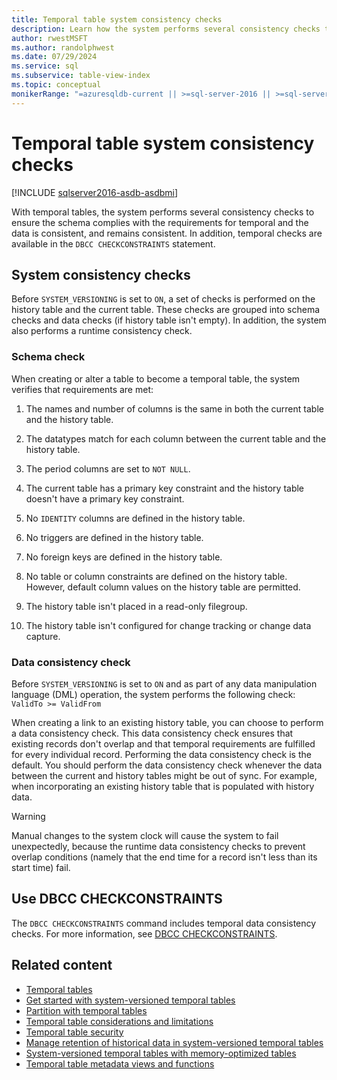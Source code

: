 ```yaml
---
title: Temporal table system consistency checks
description: Learn how the system performs several consistency checks to ensure the schema complies with the requirements for temporal data.
author: rwestMSFT
ms.author: randolphwest
ms.date: 07/29/2024
ms.service: sql
ms.subservice: table-view-index
ms.topic: conceptual
monikerRange: "=azuresqldb-current || >=sql-server-2016 || >=sql-server-linux-2017 || =azuresqldb-mi-current"
---
```

# Temporal table system consistency checks

[!INCLUDE [sqlserver2016-asdb-asdbmi](../../includes/applies-to-version/sqlserver2016-asdb-asdbmi.md)]

With temporal tables, the system performs several consistency checks to ensure the schema complies with the requirements for temporal and the data is consistent, and remains consistent. In addition, temporal checks are available in the `DBCC CHECKCONSTRAINTS` statement.

## System consistency checks

Before `SYSTEM_VERSIONING` is set to `ON`, a set of checks is performed on the history table and the current table. These checks are grouped into schema checks and data checks (if history table isn't empty). In addition, the system also performs a runtime consistency check.

### Schema check

When creating or alter a table to become a temporal table, the system verifies that requirements are met:

1. The names and number of columns is the same in both the current table and the history table.

1. The datatypes match for each column between the current table and the history table.

1. The period columns are set to `NOT NULL`.

1. The current table has a primary key constraint and the history table doesn't have a primary key constraint.

1. No `IDENTITY` columns are defined in the history table.

1. No triggers are defined in the history table.

1. No foreign keys are defined in the history table.

1. No table or column constraints are defined on the history table. However, default column values on the history table are permitted.

1. The history table isn't placed in a read-only filegroup.

1. The history table isn't configured for change tracking or change data capture.

### Data consistency check

Before `SYSTEM_VERSIONING` is set to `ON` and as part of any data manipulation language (DML) operation, the system performs the following check: `ValidTo >= ValidFrom`

When creating a link to an existing history table, you can choose to perform a data consistency check. This data consistency check ensures that existing records don't overlap and that temporal requirements are fulfilled for every individual record. Performing the data consistency check is the default. You should perform the data consistency check whenever the data between the current and history tables might be out of sync. For example, when incorporating an existing history table that is populated with history data.

> [!WARNING]  
> Manual changes to the system clock will cause the system to fail unexpectedly, because the runtime data consistency checks to prevent overlap conditions (namely that the end time for a record isn't less than its start time) fail.

## Use DBCC CHECKCONSTRAINTS

The `DBCC CHECKCONSTRAINTS` command includes temporal data consistency checks. For more information, see [DBCC CHECKCONSTRAINTS](../../t-sql/database-console-commands/dbcc-checkconstraints-transact-sql.md).

## Related content

- [Temporal tables](temporal-tables.md)
- [Get started with system-versioned temporal tables](getting-started-with-system-versioned-temporal-tables.md)
- [Partition with temporal tables](partitioning-with-temporal-tables.md)
- [Temporal table considerations and limitations](temporal-table-considerations-and-limitations.md)
- [Temporal table security](temporal-table-security.md)
- [Manage retention of historical data in system-versioned temporal tables](manage-retention-of-historical-data-in-system-versioned-temporal-tables.md)
- [System-versioned temporal tables with memory-optimized tables](system-versioned-temporal-tables-with-memory-optimized-tables.md)
- [Temporal table metadata views and functions](temporal-table-metadata-views-and-functions.md)

